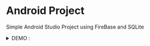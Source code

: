# Android Project
Simple Android Studio Project using FireBase and SQLite 


<details>
<summary> DEMO :</summary>

#### the welcome activity:
![WhatsApp Image 2023-06-18 at 09 43 33](https://github.com/lam843/Android_Project/assets/78732216/6ce32f0a-782c-4e86-b85a-5cef055e57c3)

#### the login activity:
![WhatsApp Image 2023-06-18 at 09 49 00](https://github.com/lam843/Android_Project/assets/78732216/2fe2afa7-5729-4981-9048-41f6f45b166f)

#### the register activity:
![WhatsApp Image 2023-06-18 at 09 48 57](https://github.com/lam843/Android_Project/assets/78732216/958a0f0c-7b9f-4253-bdc0-e09897d76e20)

#### the Home activity:
https://github.com/lam843/Android_Project/assets/78732216/5edc0b81-4d33-47cc-b71c-46da432a4e01
  
</details>
